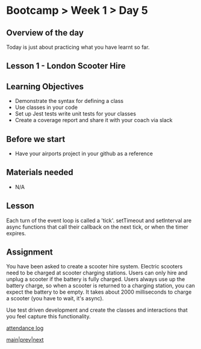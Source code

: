 # Bootcamp > Week 1 > Day 5

## Overview of the day

Today is just about practicing what you have learnt so far.

## Lesson 1 - London Scooter Hire

## Learning Objectives

* Demonstrate the syntax for defining a class
* Use classes in your code
* Set up Jest tests write unit tests for your classes
* Create a coverage report and share it with your coach via slack

## Before we start

* Have your airports project in your github as a reference

## Materials needed

* N/A

## Lesson

Each turn of the event loop is called a 'tick'. setTimeout and setInterval are async functions that call their callback on the next tick, or when the timer expires.

## Assignment

You have been asked to create a scooter hire system. Electric scooters need to be charged at scooter charging stations. Users can only hire and unplug a scooter if the battery is fully charged. Users always use up the battery charge, so when a scooter is returned to a charging station, you can expect the battery to be empty. It takes about 2000 milliseconds to charge a scooter (you have to wait, it's async).

Use test driven development and create the classes and interactions that you feel capture this functionality.

[attendance log](https://applied.whitehat.org.uk/mod/questionnaire/complete.php?id=6702)

[main](/swe)|[prev](/swe/bootcamp/wk1/day4.html)|[next](/swe/bootcamp/wk2/day1.html)


